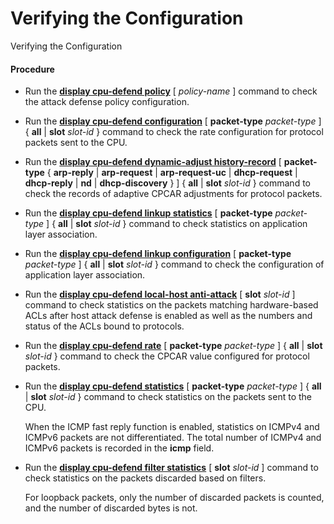 Verifying the Configuration
===========================

Verifying the Configuration

#### Procedure

* Run the **[**display cpu-defend policy**](cmdqueryname=display+cpu-defend+policy)** [ *policy-name* ] command to check the attack defense policy configuration.
* Run the [**display cpu-defend configuration**](cmdqueryname=display+cpu-defend+configuration) [ **packet-type** *packet-type* ] { **all** | **slot** *slot-id* } command to check the rate configuration for protocol packets sent to the CPU.
* Run the [**display cpu-defend dynamic-adjust history-record**](cmdqueryname=display+cpu-defend+dynamic-adjust+history-record) [ **packet-type** { **arp-reply** | **arp-request** | **arp-request-uc** | **dhcp-request** | **dhcp-reply** | **nd** | ****dhcp-discovery**** } ] { **all** | **slot** *slot-id* } command to check the records of adaptive CPCAR adjustments for protocol packets.
* Run the [**display cpu-defend linkup statistics**](cmdqueryname=display+cpu-defend+linkup+statistics) [ **packet-type** *packet-type* ] { **all** | **slot** *slot-id* } command to check statistics on application layer association.
* Run the [**display cpu-defend linkup configuration**](cmdqueryname=display+cpu-defend+linkup+configuration) [ **packet-type** *packet-type* ] { **all** | **slot** *slot-id* } command to check the configuration of application layer association.
* Run the **[**display cpu-defend local-host anti-attack**](cmdqueryname=display+cpu-defend+local-host+anti-attack)** [ **slot** *slot-id* ] command to check statistics on the packets matching hardware-based ACLs after host attack defense is enabled as well as the numbers and status of the ACLs bound to protocols.
* Run the **[**display cpu-defend rate**](cmdqueryname=display+cpu-defend+rate)** [ **packet-type** *packet-type* ] { **all** | **slot** *slot-id* } command to check the CPCAR value configured for protocol packets.
* Run the [**display cpu-defend statistics**](cmdqueryname=display+cpu-defend+statistics) [ **packet-type** *packet-type* ] { **all** | **slot** *slot-id* } command to check statistics on the packets sent to the CPU.
  
  
  
  When the ICMP fast reply function is enabled, statistics on ICMPv4 and ICMPv6 packets are not differentiated. The total number of ICMPv4 and ICMPv6 packets is recorded in the **icmp** field.
* Run the **[**display cpu-defend filter statistics**](cmdqueryname=display+cpu-defend+filter+statistics)** [ **slot** *slot-id* ] command to check statistics on the packets discarded based on filters.
  
  
  
  For loopback packets, only the number of discarded packets is counted, and the number of discarded bytes is not.